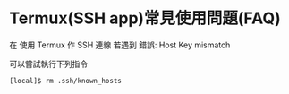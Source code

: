 # Termux(SSH app)常見使用問題(FAQ)

在 使用 Termux 作 SSH 連線 若遇到 錯誤: Host Key mismatch

可以嘗試執行下列指令

`[local]$ rm .ssh/known_hosts`

